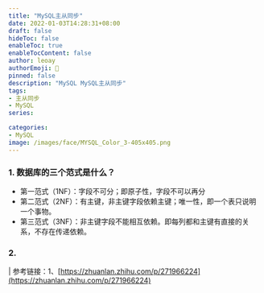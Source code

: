 ```yaml
---
title: "MySQL主从同步"
date: 2022-01-03T14:28:31+08:00
draft: false
hideToc: false
enableToc: true
enableTocContent: false
author: leoay
authorEmoji: 🎅
pinned: false
description: "MySQL MySQL主从同步"
tags:
- 主从同步
- MySQL
series:

categories:
- MySQL
image: /images/face/MYSQL_Color_3-405x405.png
---
```


### 1. 数据库的三个范式是什么？
    
* 第一范式（1NF）：字段不可分；即原子性，字段不可以再分
* 第二范式（2NF）：有主键，非主键字段依赖主键；唯一性，即一个表只说明一个事物。
* 第三范式（3NF）：非主键字段不能相互依赖。即每列都和主键有直接的关系，不存在传递依赖。

### 2. 






| 参考链接：1、[https://zhuanlan.zhihu.com/p/271966224](https://zhuanlan.zhihu.com/p/271966224)
